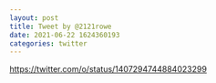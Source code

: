 ```yaml
--- 
layout: post 
title: Tweet by @2121rowe 
date: 2021-06-22 1624360193 
categories: twitter 
--- 
```

https://twitter.com/o/status/1407294744884023299